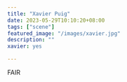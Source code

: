 ```yaml
---
title: "Xavier Puig"
date: 2023-05-29T10:10:20+08:00
tags: ["scene"]
featured_image: "/images/xavier.jpg"
description: ""
xavier: yes

---
```


FAIR
